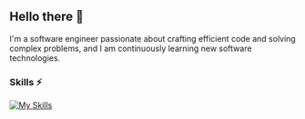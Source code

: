 ## Hello there 👋

I'm a software engineer passionate about crafting efficient code and solving complex problems, and I am continuously learning new software technologies.

### Skills ⚡

[![My Skills](https://skillicons.dev/icons?i=c,cpp,py,cs,java,qt,dotnet,nodejs,html,css,js,ts,angular,materialui,mongodb,mysql,postgres,docker,gitlab,jenkins,aws,raspberrypi,arduino)](https://skillicons.dev)
